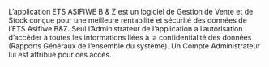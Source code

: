 L’application ETS ASIFIWE B & Z est un logiciel de Gestion de Vente et de
Stock conçue pour une meilleure rentabilité et sécurité des données de
l’ETS Asifiwe B&Z. 
Seul l’Administrateur de l’application a l’autorisation d’accéder à toutes les
informations liées à la confidentialité des données (Rapports Généraux de
l’ensemble du système). Un Compte Administrateur lui est attribué pour
ces accès.  